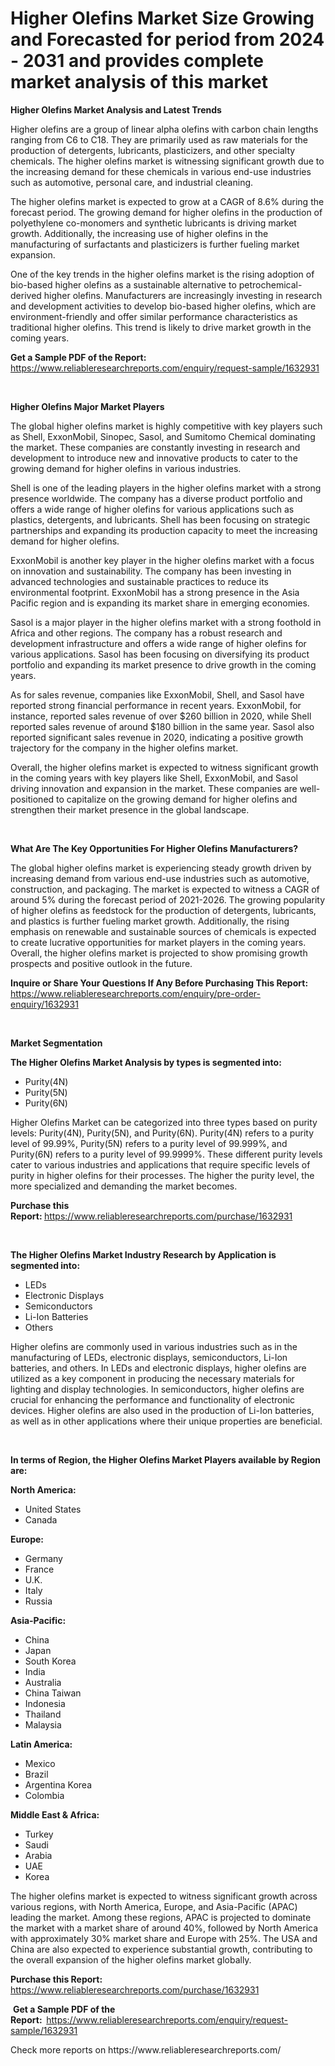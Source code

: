 <p><h1>Higher Olefins Market Size Growing and Forecasted for period from 2024 - 2031 and provides complete market analysis of this market</h1></p><p><strong>Higher Olefins Market Analysis and Latest Trends</strong></p>
<p><p>Higher olefins are a group of linear alpha olefins with carbon chain lengths ranging from C6 to C18. They are primarily used as raw materials for the production of detergents, lubricants, plasticizers, and other specialty chemicals. The higher olefins market is witnessing significant growth due to the increasing demand for these chemicals in various end-use industries such as automotive, personal care, and industrial cleaning.</p><p>The higher olefins market is expected to grow at a CAGR of 8.6% during the forecast period. The growing demand for higher olefins in the production of polyethylene co-monomers and synthetic lubricants is driving market growth. Additionally, the increasing use of higher olefins in the manufacturing of surfactants and plasticizers is further fueling market expansion.</p><p>One of the key trends in the higher olefins market is the rising adoption of bio-based higher olefins as a sustainable alternative to petrochemical-derived higher olefins. Manufacturers are increasingly investing in research and development activities to develop bio-based higher olefins, which are environment-friendly and offer similar performance characteristics as traditional higher olefins. This trend is likely to drive market growth in the coming years.</p></p>
<p><strong>Get a Sample PDF of the Report:&nbsp;</strong> <a href="https://www.reliableresearchreports.com/enquiry/request-sample/1632931">https://www.reliableresearchreports.com/enquiry/request-sample/1632931</a></p>
<p>&nbsp;</p>
<p><strong>Higher Olefins Major Market Players</strong></p>
<p><p>The global higher olefins market is highly competitive with key players such as Shell, ExxonMobil, Sinopec, Sasol, and Sumitomo Chemical dominating the market. These companies are constantly investing in research and development to introduce new and innovative products to cater to the growing demand for higher olefins in various industries.</p><p>Shell is one of the leading players in the higher olefins market with a strong presence worldwide. The company has a diverse product portfolio and offers a wide range of higher olefins for various applications such as plastics, detergents, and lubricants. Shell has been focusing on strategic partnerships and expanding its production capacity to meet the increasing demand for higher olefins.</p><p>ExxonMobil is another key player in the higher olefins market with a focus on innovation and sustainability. The company has been investing in advanced technologies and sustainable practices to reduce its environmental footprint. ExxonMobil has a strong presence in the Asia Pacific region and is expanding its market share in emerging economies.</p><p>Sasol is a major player in the higher olefins market with a strong foothold in Africa and other regions. The company has a robust research and development infrastructure and offers a wide range of higher olefins for various applications. Sasol has been focusing on diversifying its product portfolio and expanding its market presence to drive growth in the coming years.</p><p>As for sales revenue, companies like ExxonMobil, Shell, and Sasol have reported strong financial performance in recent years. ExxonMobil, for instance, reported sales revenue of over $260 billion in 2020, while Shell reported sales revenue of around $180 billion in the same year. Sasol also reported significant sales revenue in 2020, indicating a positive growth trajectory for the company in the higher olefins market. </p><p>Overall, the higher olefins market is expected to witness significant growth in the coming years with key players like Shell, ExxonMobil, and Sasol driving innovation and expansion in the market. These companies are well-positioned to capitalize on the growing demand for higher olefins and strengthen their market presence in the global landscape.</p></p>
<p>&nbsp;</p>
<p><strong>What Are The Key Opportunities For Higher Olefins Manufacturers?</strong></p>
<p><p>The global higher olefins market is experiencing steady growth driven by increasing demand from various end-use industries such as automotive, construction, and packaging. The market is expected to witness a CAGR of around 5% during the forecast period of 2021-2026. The growing popularity of higher olefins as feedstock for the production of detergents, lubricants, and plastics is further fueling market growth. Additionally, the rising emphasis on renewable and sustainable sources of chemicals is expected to create lucrative opportunities for market players in the coming years. Overall, the higher olefins market is projected to show promising growth prospects and positive outlook in the future.</p></p>
<p><strong>Inquire or Share Your Questions If Any Before Purchasing This Report:</strong> <a href="https://www.reliableresearchreports.com/enquiry/pre-order-enquiry/1632931">https://www.reliableresearchreports.com/enquiry/pre-order-enquiry/1632931</a></p>
<p>&nbsp;</p>
<p><strong>Market Segmentation</strong></p>
<p><strong>The Higher Olefins Market Analysis by types is segmented into:</strong></p>
<p><ul><li>Purity(4N)</li><li>Purity(5N)</li><li>Purity(6N)</li></ul></p>
<p><p>Higher Olefins Market can be categorized into three types based on purity levels: Purity(4N), Purity(5N), and Purity(6N). Purity(4N) refers to a purity level of 99.99%, Purity(5N) refers to a purity level of 99.999%, and Purity(6N) refers to a purity level of 99.9999%. These different purity levels cater to various industries and applications that require specific levels of purity in higher olefins for their processes. The higher the purity level, the more specialized and demanding the market becomes.</p></p>
<p><strong>Purchase this Report:&nbsp;</strong><a href="https://www.reliableresearchreports.com/purchase/1632931">https://www.reliableresearchreports.com/purchase/1632931</a></p>
<p>&nbsp;</p>
<p><strong>The Higher Olefins Market Industry Research by Application is segmented into:</strong></p>
<p><ul><li>LEDs</li><li>Electronic Displays</li><li>Semiconductors</li><li>Li-Ion Batteries</li><li>Others</li></ul></p>
<p><p>Higher olefins are commonly used in various industries such as in the manufacturing of LEDs, electronic displays, semiconductors, Li-Ion batteries, and others. In LEDs and electronic displays, higher olefins are utilized as a key component in producing the necessary materials for lighting and display technologies. In semiconductors, higher olefins are crucial for enhancing the performance and functionality of electronic devices. Higher olefins are also used in the production of Li-Ion batteries, as well as in other applications where their unique properties are beneficial.</p></p>
<p>&nbsp;</p>
<p><strong>In terms of Region, the Higher Olefins Market Players available by Region are:</strong></p>
<p>
    <p> <strong> North America: </strong>
        <ul>
            <li>United States</li>
            <li>Canada</li>
        </ul>
        </p> 
    <p> <strong> Europe: </strong>
        <ul>
            <li>Germany</li>
            <li>France</li>
            <li>U.K.</li>
            <li>Italy</li>
            <li>Russia</li>
        </ul>
        </p> 
    <p> <strong> Asia-Pacific: </strong>
        <ul>
            <li>China</li>
            <li>Japan</li>
            <li>South Korea</li>
            <li>India</li>
            <li>Australia</li>
            <li>China Taiwan</li>
            <li>Indonesia</li>
            <li>Thailand</li>
            <li>Malaysia</li>
        </ul>
        </p> 
    <p> <strong> Latin America: </strong>
        <ul>
            <li>Mexico</li>
            <li>Brazil</li>
            <li>Argentina Korea</li>
            <li>Colombia</li>
        </ul>
        </p> 
    <p> <strong> Middle East & Africa: </strong>
        <ul>
            <li>Turkey</li>
            <li>Saudi</li>
            <li>Arabia</li>
            <li>UAE</li>
            <li>Korea</li>
        </ul>
    </p>
    </p>
<p><p>The higher olefins market is expected to witness significant growth across various regions, with North America, Europe, and Asia-Pacific (APAC) leading the market. Among these regions, APAC is projected to dominate the market with a market share of around 40%, followed by North America with approximately 30% market share and Europe with 25%. The USA and China are also expected to experience substantial growth, contributing to the overall expansion of the higher olefins market globally.</p></p>
<p><strong>Purchase this Report: </strong><a href="https://www.reliableresearchreports.com/purchase/1632931">https://www.reliableresearchreports.com/purchase/1632931</a></p>
<p>&nbsp;<strong>Get a Sample PDF of the Report:&nbsp;&nbsp;</strong><a href="https://www.reliableresearchreports.com/enquiry/request-sample/1632931">https://www.reliableresearchreports.com/enquiry/request-sample/1632931</a></p>
<p><strong></strong></p>
<p>Check more reports on https://www.reliableresearchreports.com/</p>